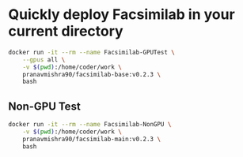 # Quickly deploy Facsimilab in your current directory

```sh
docker run -it --rm --name Facsimilab-GPUTest \
    --gpus all \
    -v $(pwd):/home/coder/work \
    pranavmishra90/facsimilab-base:v0.2.3 \
    bash
```

## Non-GPU Test

```sh
docker run -it --rm --name Facsimilab-NonGPU \
    -v $(pwd):/home/coder/work \
    pranavmishra90/facsimilab-main:v0.2.3 \
    bash
```
